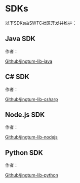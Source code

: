 # SDKs

以下SDKs由SWTC社区开发并维护：

## Java SDK

作者：

[Github/jingtum-lib-java](https://github.com/swtcpro/jingtum-lib-java)

## C# SDK

作者：

[Github/jingtum-lib-csharp](https://github.com/swtcpro/jingtum-lib-csharp)

## Node.js SDK

作者：

[Github/jingtum-lib-nodejs](https://github.com/swtcpro/jingtum-lib-nodejs)

## Python SDK

作者：

[Github/jingtum-lib-python](https://github.com/swtcpro/jingtum-lib-python)